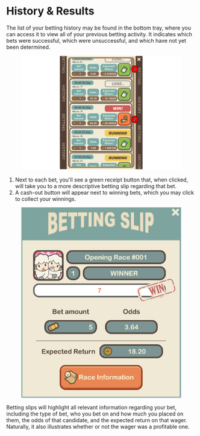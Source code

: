 # History & Results

The list of your betting history may be found in the bottom tray, where you can access it to view all of your previous betting activity. It indicates which bets were successful, which were unsuccessful, and which have not yet been determined.

<figure><img src="../../../.gitbook/assets/Untitled_Artwork (2) (1).png" alt=""><figcaption></figcaption></figure>

1. Next to each bet, you'll see a green receipt button that, when clicked, will take you to a more descriptive betting slip regarding that bet.
2. A cash-out button will appear next to winning bets, which you may click to collect your winnings.



<figure><img src="../../../.gitbook/assets/Screenshot 2022-10-05 at 12.55.28.png" alt=""><figcaption></figcaption></figure>

Betting slips will highlight all relevant information regarding your bet, including the type of bet, who you bet on and how much you placed on them, the odds of that candidate, and the expected return on that wager. Naturally, it also illustrates whether or not the wager was a profitable one.

